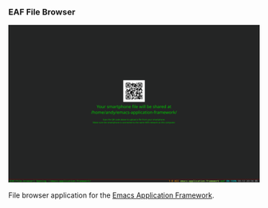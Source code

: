 ### EAF File Browser
<p align="center">
  <img width="800" src="./screenshot.png">
</p>

File browser application for the [Emacs Application Framework](https://github.com/emacs-eaf/emacs-application-framework).

